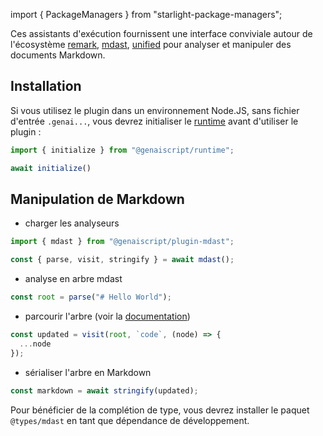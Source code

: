 import { PackageManagers } from "starlight-package-managers";

Ces assistants d'exécution fournissent une interface conviviale autour de l'écosystème [remark](https://github.com/remarkjs/remark), [mdast](https://github.com/syntax-tree/mdast), [unified](https://github.com/syntax-tree/unist) pour analyser et manipuler des documents Markdown.

## Installation

<PackageManagers pkg="@genaiscript/plugin-mdast" dev />

Si vous utilisez le plugin dans un environnement Node.JS, sans fichier d'entrée `.genai...`, vous devrez initialiser le [runtime](../../../reference/reference/runtime/) avant d'utiliser le plugin :

```ts
import { initialize } from "@genaiscript/runtime";

await initialize()
```

## Manipulation de Markdown

* charger les analyseurs

```typescript
import { mdast } from "@genaiscript/plugin-mdast";

const { parse, visit, stringify } = await mdast();
```

* analyse en arbre mdast

```typescript
const root = parse("# Hello World");
```

* parcourir l'arbre (voir la [documentation](https://unifiedjs.com/learn/recipe/tree-traversal/pnp))

```typescript
const updated = visit(root, `code`, (node) => {
  ...node
});
```

* sérialiser l'arbre en Markdown

```typescript
const markdown = await stringify(updated);
```

Pour bénéficier de la complétion de type, vous devrez installer le paquet `@types/mdast` en tant que dépendance de développement.